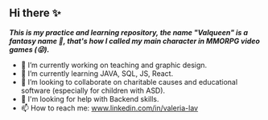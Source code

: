 ## Hi there ✨

_**This is my practice and learning repository, the name "Valqueen" is a fantasy name 👀, that's how I called my main character in MMORPG video games (😜).**_ 

- 🔭 I’m currently working on teaching and graphic design.
- 🌱 I’m currently learning JAVA, SQL, JS, React.
- 👯 I’m looking to collaborate on charitable causes and educational software (especially for children with ASD).
- 🤔 I'm looking for help with Backend skills.
- 📫 How to reach me: www.linkedin.com/in/valeria-lav
